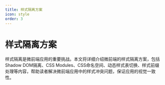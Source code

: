 ```yaml
---
title: 样式隔离方案
icon: style
order: 3
---
```


# 样式隔离方案

样式隔离是微前端应用的重要挑战。本文将详细介绍微前端的样式隔离方案，包括Shadow DOM隔离、CSS Modules、CSS命名空间、动态样式表切换、样式前缀处理等内容，帮助读者解决微前端应用中的样式冲突问题，保证应用的视觉一致性。

